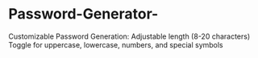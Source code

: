 # Password-Generator-
Customizable Password Generation:  Adjustable length (8-20 characters)  Toggle for uppercase, lowercase, numbers, and special symbols
